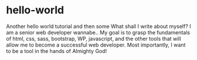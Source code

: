 # hello-world
Another hello world tutorial and then some
What shall I write about myself? I am a senior web developer wannabe..
My goal is to grasp the fundamentals of html, css, sass, bootstrap, WP, javascript, and the other tools that will allow me to become a successful web developer. Most importantly, I want to be a tool in the hands of Almighty God!

